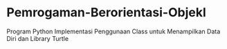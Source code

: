 # Pemrogaman-Berorientasi-Objekl
Program Python Implementasi Penggunaan Class untuk Menampilkan Data Diri dan Library Turtle
